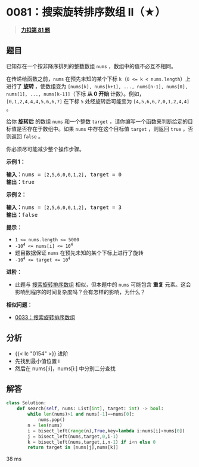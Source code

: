 # 0081：搜索旋转排序数组 II（★）


> <u>**[力扣第 81 题](https://leetcode.cn/problems/search-in-rotated-sorted-array-ii/)**</u>

## 题目

<p>已知存在一个按非降序排列的整数数组 <code>nums</code> ，数组中的值不必互不相同。</p>

<p>在传递给函数之前，<code>nums</code> 在预先未知的某个下标 <code>k</code>（<code>0 &lt;= k &lt; nums.length</code>）上进行了 <strong>旋转 </strong>，使数组变为 <code>[nums[k], nums[k+1], ..., nums[n-1], nums[0], nums[1], ..., nums[k-1]]</code>（下标 <strong>从 0 开始</strong> 计数）。例如， <code>[0,1,2,4,4,4,5,6,6,7]</code> 在下标 <code>5</code> 处经旋转后可能变为 <code>[4,5,6,6,7,0,1,2,4,4]</code> 。</p>

<p>给你 <strong>旋转后</strong> 的数组 <code>nums</code> 和一个整数 <code>target</code> ，请你编写一个函数来判断给定的目标值是否存在于数组中。如果 <code>nums</code> 中存在这个目标值 <code>target</code> ，则返回 <code>true</code> ，否则返回 <code>false</code> 。</p>

<p>你必须尽可能减少整个操作步骤。</p>



<p><strong>示例 1：</strong></p>

<pre>
<strong>输入：</strong>nums = <code>[2,5,6,0,0,1,2]</code>, target = 0
<strong>输出：</strong>true
</pre>

<p><strong>示例 2：</strong></p>

<pre>
<strong>输入：</strong>nums = <code>[2,5,6,0,0,1,2]</code>, target = 3
<strong>输出：</strong>false</pre>



<p><strong>提示：</strong></p>

<ul>
<li><code>1 &lt;= nums.length &lt;= 5000</code></li>
<li><code>-10<sup>4</sup> &lt;= nums[i] &lt;= 10<sup>4</sup></code></li>
<li>题目数据保证 <code>nums</code> 在预先未知的某个下标上进行了旋转</li>
<li><code>-10<sup>4</sup> &lt;= target &lt;= 10<sup>4</sup></code></li>
</ul>



<p><strong>进阶：</strong></p>

<ul>
<li>此题与 <a href="https://leetcode-cn.com/problems/search-in-rotated-sorted-array/description/">搜索旋转排序数组</a> 相似，但本题中的 <code>nums</code>  可能包含 <strong>重复</strong> 元素。这会影响到程序的时间复杂度吗？会有怎样的影响，为什么？</li>
</ul>




**相似问题：**
- [0033：搜索旋转排序数组](/leetcode/0033)


## 分析

-  {{< lc "0154" >}} 进阶
- 先找到最小值位置 i
- 然后在 nums[:i]，nums[i:] 中分别二分查找

## 解答

```python
class Solution:
    def search(self, nums: List[int], target: int) -> bool:
        while len(nums)>1 and nums[-1]==nums[0]:
            nums.pop()
        n = len(nums)
        i = bisect_left(range(n),True,key=lambda i:nums[i]<nums[0])
        j = bisect_left(nums,target,0,i-1)
        k = bisect_left(nums,target,i,n-1) if i<n else 0
        return target in [nums[j],nums[k]]
```
38 ms

